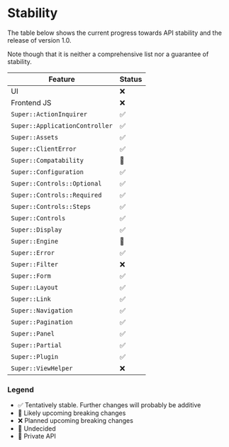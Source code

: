 # Stability

The table below shows the current progress towards API stability and the release
of version 1.0.

Note though that it is neither a comprehensive list nor a guarantee of
stability.


<table>
<thead>
<tr><th>Feature</th><th>Status</th></tr>
</thead>
<tbody>
<tr><td>UI</td>                                             <td>❌</td></tr>
<tr><td>Frontend JS</td>                                    <td>❌</td></tr>
<tr><td><code>Super::ActionInquirer</code></td>             <td>✅</td></tr>
<tr><td><code>Super::ApplicationController</code></td>      <td>✅</td></tr>
<tr><td><code>Super::Assets</code></td>                     <td>✅</td></tr>
<tr><td><code>Super::ClientError</code></td>                <td>✅</td></tr>
<tr><td><code>Super::Compatability</code></td>              <td>🙈</td></tr>
<tr><td><code>Super::Configuration</code></td>              <td>✅</td></tr>
<tr><td><code>Super::Controls::Optional</code></td>         <td>✅</td></tr>
<tr><td><code>Super::Controls::Required</code></td>         <td>✅</td></tr>
<tr><td><code>Super::Controls::Steps</code></td>            <td>✅</td></tr>
<tr><td><code>Super::Controls</code></td>                   <td>✅</td></tr>
<tr><td><code>Super::Display</code></td>                    <td>✅</td></tr>
<tr><td><code>Super::Engine</code></td>                     <td>🙈</td></tr>
<tr><td><code>Super::Error</code></td>                      <td>✅</td></tr>
<tr><td><code>Super::Filter</code></td>                     <td>❌</td></tr>
<tr><td><code>Super::Form</code></td>                       <td>✅</td></tr>
<tr><td><code>Super::Layout</code></td>                     <td>✅</td></tr>
<tr><td><code>Super::Link</code></td>                       <td>✅</td></tr>
<tr><td><code>Super::Navigation</code></td>                 <td>✅</td></tr>
<tr><td><code>Super::Pagination</code></td>                 <td>✅</td></tr>
<tr><td><code>Super::Panel</code></td>                      <td>✅</td></tr>
<tr><td><code>Super::Partial</code></td>                    <td>✅</td></tr>
<tr><td><code>Super::Plugin</code></td>                     <td>✅</td></tr>
<tr><td><code>Super::ViewHelper</code></td>                 <td>❌</td></tr>
</tbody>
</table>


### Legend

* ✅ Tentatively stable. Further changes will probably be additive
* 🚧 Likely upcoming breaking changes
* ❌ Planned upcoming breaking changes
* 🤔 Undecided
* 🙈 Private API
